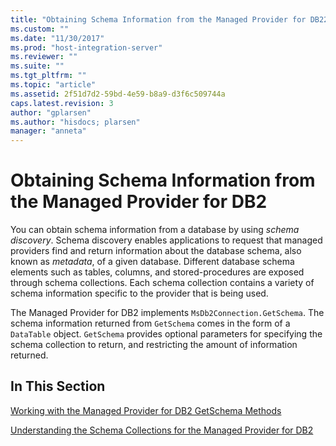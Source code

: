 ```yaml
---
title: "Obtaining Schema Information from the Managed Provider for DB22 | Microsoft Docs"
ms.custom: ""
ms.date: "11/30/2017"
ms.prod: "host-integration-server"
ms.reviewer: ""
ms.suite: ""
ms.tgt_pltfrm: ""
ms.topic: "article"
ms.assetid: 2f51d7d2-59bd-4e59-b8a9-d3f6c509744a
caps.latest.revision: 3
author: "gplarsen"
ms.author: "hisdocs; plarsen"
manager: "anneta"
---
```

# Obtaining Schema Information from the Managed Provider for DB2
You can obtain schema information from a database by using *schema discovery*. Schema discovery enables applications to request that managed providers find and return information about the database schema, also known as *metadata*, of a given database. Different database schema elements such as tables, columns, and stored-procedures are exposed through schema collections. Each schema collection contains a variety of schema information specific to the provider that is being used.  
  
 The Managed Provider for DB2 implements `MsDb2Connection.GetSchema`. The schema information returned from `GetSchema` comes in the form of a `DataTable` object. `GetSchema` provides optional parameters for specifying the schema collection to return, and restricting the amount of information returned.  
  
## In This Section  
 [Working with the Managed Provider for DB2 GetSchema Methods](../core/working-with-the-managed-provider-for-db2-getschema-methods1.md)  
  
 [Understanding the Schema Collections for the Managed Provider for DB2](../core/understanding-the-schema-collections-for-the-managed-provider-for-db21.md)
